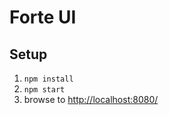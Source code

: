 # Forte UI


## Setup

1. `npm install`
2. `npm start`
3. browse to [http://localhost:8080/](http://localhost:8080/)